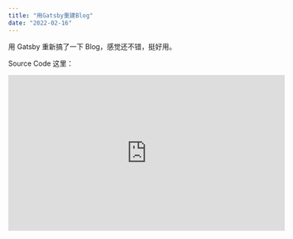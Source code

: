 ```yaml
---
title: "用Gatsby重建Blog"
date: "2022-02-16"
---
```


用 Gatsby 重新搞了一下 Blog，感觉还不错，挺好用。

Source Code 这里： [](https://github.com/lanesky/gatsyby-blog/)

<iframe width="560" height="315" src="https://www.youtube.com/embed/k5HUAy-PSfg" title="YouTube video player" frameborder="0" allow="accelerometer; autoplay; clipboard-write; encrypted-media; gyroscope; picture-in-picture" allowfullscreen></iframe>
